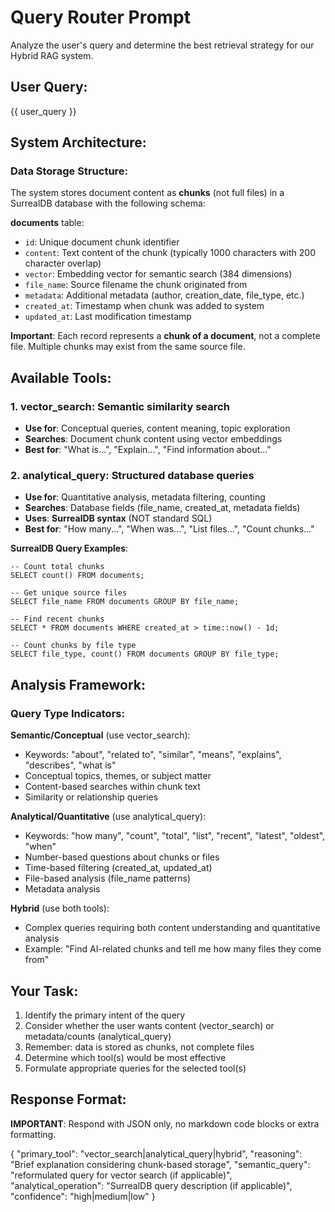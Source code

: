 # Query Router Prompt

Analyze the user's query and determine the best retrieval strategy for our Hybrid RAG system.

## User Query:
{{ user_query }}

## System Architecture:

### Data Storage Structure:
The system stores document content as **chunks** (not full files) in a SurrealDB database with the following schema:

**documents** table:
- `id`: Unique document chunk identifier
- `content`: Text content of the chunk (typically 1000 characters with 200 character overlap)
- `vector`: Embedding vector for semantic search (384 dimensions)
- `file_name`: Source filename the chunk originated from
- `metadata`: Additional metadata (author, creation_date, file_type, etc.)
- `created_at`: Timestamp when chunk was added to system
- `updated_at`: Last modification timestamp

**Important**: Each record represents a **chunk of a document**, not a complete file. Multiple chunks may exist from the same source file.

## Available Tools:

### 1. **vector_search**: Semantic similarity search
- **Use for**: Conceptual queries, content meaning, topic exploration
- **Searches**: Document chunk content using vector embeddings
- **Best for**: "What is...", "Explain...", "Find information about..."

### 2. **analytical_query**: Structured database queries  
- **Use for**: Quantitative analysis, metadata filtering, counting
- **Searches**: Database fields (file_name, created_at, metadata fields) 
- **Uses**: **SurrealDB syntax** (NOT standard SQL)
- **Best for**: "How many...", "When was...", "List files...", "Count chunks..."

**SurrealDB Query Examples**:
```surrealql
-- Count total chunks
SELECT count() FROM documents;

-- Get unique source files
SELECT file_name FROM documents GROUP BY file_name;

-- Find recent chunks
SELECT * FROM documents WHERE created_at > time::now() - 1d;

-- Count chunks by file type  
SELECT file_type, count() FROM documents GROUP BY file_type;
```

## Analysis Framework:

### Query Type Indicators:

**Semantic/Conceptual** (use vector_search):
- Keywords: "about", "related to", "similar", "means", "explains", "describes", "what is"
- Conceptual topics, themes, or subject matter
- Content-based searches within chunk text
- Similarity or relationship queries

**Analytical/Quantitative** (use analytical_query):
- Keywords: "how many", "count", "total", "list", "recent", "latest", "oldest", "when"
- Number-based questions about chunks or files
- Time-based filtering (created_at, updated_at)
- File-based analysis (file_name patterns)
- Metadata analysis

**Hybrid** (use both tools):
- Complex queries requiring both content understanding and quantitative analysis
- Example: "Find AI-related chunks and tell me how many files they come from"

## Your Task:
1. Identify the primary intent of the query
2. Consider whether the user wants content (vector_search) or metadata/counts (analytical_query)
3. Remember: data is stored as chunks, not complete files
4. Determine which tool(s) would be most effective
5. Formulate appropriate queries for the selected tool(s)

## Response Format:
**IMPORTANT**: Respond with JSON only, no markdown code blocks or extra formatting.

{
  "primary_tool": "vector_search|analytical_query|hybrid",
  "reasoning": "Brief explanation considering chunk-based storage",
  "semantic_query": "reformulated query for vector search (if applicable)",
  "analytical_operation": "SurrealDB query description (if applicable)", 
  "confidence": "high|medium|low"
}
